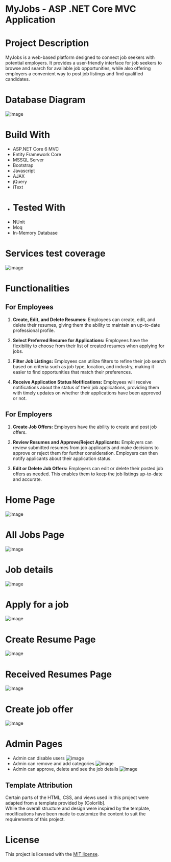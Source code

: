 # MyJobs - ASP .NET Core MVC Application
# Project Description
 MyJobs is a web-based platform designed to connect job seekers with potential employers. It provides a user-friendly interface for job seekers to browse and search for available job opportunities, while also offering employers a convenient way to post job listings and find qualified candidates. 
# Database Diagram
![image](https://github.com/Hopki23/MyJobs/assets/95144139/1ff6f00d-6012-4de8-bc1d-14d753ec726f)
# Build With
* ASP.NET Core 6 MVC
* Entity Framework Core
* MSSQL Server
* Bootstrap
* Javascript
* AJAX
* jQuery
* iText
* # Tested With
* NUnit
* Moq
* In-Memory Database
# Services test coverage
![image](https://github.com/Hopki23/MyJobs/assets/95144139/dd92cb35-1727-4420-ab8e-0afb384245a4)
# Functionalities
## For Employees
1. **Create, Edit, and Delete Resumes:**
   Employees can create, edit, and delete their resumes, giving them the ability to maintain an up-to-date professional profile.

2. **Select Preferred Resume for Applications:**
   Employees have the flexibility to choose from their list of created resumes when applying for jobs.

3. **Filter Job Listings:**
   Employees can utilize filters to refine their job search based on criteria such as job type, location, and industry, making it easier to find opportunities that match their preferences.

4. **Receive Application Status Notifications:**
   Employees will receive notifications about the status of their job applications, providing them with timely updates on whether their applications have been approved or not.
## For Employers
1. **Create Job Offers:**
   Employers have the ability to create and post job offers.

2. **Review Resumes and Approve/Reject Applicants:**
   Employers can review submitted resumes from job applicants and make decisions to approve or reject them for further consideration. Employers can then notify applicants about their application status.

3. **Edit or Delete Job Offers:**
   Employers can edit or delete their posted job offers as needed. This enables them to keep the job listings up-to-date and accurate.
# Home Page 
![image](https://github.com/Hopki23/MyJobs/assets/95144139/4bcd972f-8504-406f-bf2d-2e4994588383)
# All Jobs Page
![image](https://github.com/Hopki23/MyJobs/assets/95144139/a0bc02c5-6312-431c-b083-a4137b8b247c)
# Job details
![image](https://github.com/Hopki23/MyJobs/assets/95144139/8b178fb8-2231-4db3-bf2b-8efc25eb28ed)
# Apply for a job
![image](https://github.com/Hopki23/MyJobs/assets/95144139/97ae6a0c-2fa2-42cc-9f10-5fa7ac2ad586)
# Create Resume Page
![image](https://github.com/Hopki23/MyJobs/assets/95144139/1bb4ef66-94da-492a-baf6-8d3b9bd0818f)
# Received Resumes Page
![image](https://github.com/Hopki23/MyJobs/assets/95144139/6bc8f0f3-b7a1-439b-b8e5-64b4fe93d4b4)
# Create job offer
![image](https://github.com/Hopki23/MyJobs/assets/95144139/283626ca-cec6-47b8-85d8-8136a93a745c)
# Admin Pages
+ Admin can disable users
![image](https://github.com/Hopki23/MyJobs/assets/95144139/0b862e49-1cd0-4af6-9b0e-647a169fd9c4)
+ Admin can remove and add categories
![image](https://github.com/Hopki23/MyJobs/assets/95144139/c4ab36e3-02be-47d2-bd91-17657525540e)
+ Admin can approve, delete and see the job details
![image](https://github.com/Hopki23/MyJobs/assets/95144139/ccd90c0f-abf6-42e0-b5f0-bd0df08f2d59)
## Template Attribution
Certain parts of the HTML, CSS, and views used in this project were adapted from a template provided by [Colorlib].
<br>
While the overall structure and design were inspired by the template, modifications have been made to customize the content to suit the requirements of this project.
# License
This project is licensed with the [MIT license](https://github.com/Hopki23/MyJobs/blob/main/LICENSE).




